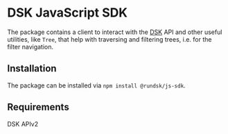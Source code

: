 # DSK JavaScript SDK

The package contains a client to interact with the [DSK](https://rundsk.com) API
and other useful utilities, like `Tree`, that help with traversing and filtering
trees, i.e. for the filter navigation. 

## Installation

The package can be installed via `npm install @rundsk/js-sdk`.

## Requirements

DSK APIv2
